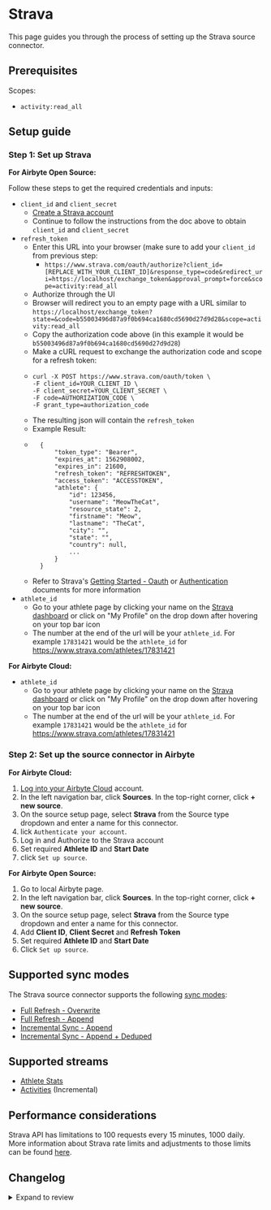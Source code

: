 # Strava

This page guides you through the process of setting up the Strava source connector.

## Prerequisites

Scopes:

- `activity:read_all`

## Setup guide

### Step 1: Set up Strava

<!-- env:oss -->

**For Airbyte Open Source:**

Follow these steps to get the required credentials and inputs:

- `client_id` and `client_secret`
  - [Create a Strava account](https://developers.strava.com/docs/getting-started/#account)
  - Continue to follow the instructions from the doc above to obtain `client_id` and `client_secret`
- `refresh_token`
  - Enter this URL into your browser (make sure to add your `client_id` from previous step:
    - `https://www.strava.com/oauth/authorize?client_id=[REPLACE_WITH_YOUR_CLIENT_ID]&response_type=code&redirect_uri=https://localhost/exchange_token&approval_prompt=force&scope=activity:read_all`
  - Authorize through the UI
  - Browser will redirect you to an empty page with a URL similar to `https://localhost/exchange_token?state=&code=b55003496d87a9f0b694ca1680cd5690d27d9d28&scope=activity:read_all`
  - Copy the authorization code above (in this example it would be `b55003496d87a9f0b694ca1680cd5690d27d9d28`)
  - Make a cURL request to exchange the authorization code and scope for a refresh token:
  - ```
    curl -X POST https://www.strava.com/oauth/token \
    -F client_id=YOUR_CLIENT_ID \
    -F client_secret=YOUR_CLIENT_SECRET \
    -F code=AUTHORIZATION_CODE \
    -F grant_type=authorization_code
    ```
  - The resulting json will contain the `refresh_token`
  - Example Result:
  - ```
      {
          "token_type": "Bearer",
          "expires_at": 1562908002,
          "expires_in": 21600,
          "refresh_token": "REFRESHTOKEN",
          "access_token": "ACCESSTOKEN",
          "athlete": {
              "id": 123456,
              "username": "MeowTheCat",
              "resource_state": 2,
              "firstname": "Meow",
              "lastname": "TheCat",
              "city": "",
              "state": "",
              "country": null,
              ...
          }
      }
    ```
  - Refer to Strava's [Getting Started - Oauth](https://developers.strava.com/docs/getting-started/#oauth) or [Authentication](https://developers.strava.com/docs/authentication/) documents for more information
- `athlete_id`
  - Go to your athlete page by clicking your name on the [Strava dashboard](https://www.strava.com/dashboard) or click on "My Profile" on the drop down after hovering on your top bar icon
  - The number at the end of the url will be your `athlete_id`. For example `17831421` would be the `athlete_id` for https://www.strava.com/athletes/17831421

<!-- /env:oss -->

<!-- env:cloud -->

**For Airbyte Cloud:**

- `athlete_id`
  - Go to your athlete page by clicking your name on the [Strava dashboard](https://www.strava.com/dashboard) or click on "My Profile" on the drop down after hovering on your top bar icon
  - The number at the end of the url will be your `athlete_id`. For example `17831421` would be the `athlete_id` for https://www.strava.com/athletes/17831421

<!-- /env:cloud -->

### Step 2: Set up the source connector in Airbyte

<!-- env:cloud -->

**For Airbyte Cloud:**

1. [Log into your Airbyte Cloud](https://cloud.airbyte.com/workspaces) account.
2. In the left navigation bar, click **Sources**. In the top-right corner, click **+ new source**.
3. On the source setup page, select **Strava** from the Source type dropdown and enter a name for this connector.
4. lick `Authenticate your account`.
5. Log in and Authorize to the Strava account
6. Set required **Athlete ID** and **Start Date**
7. click `Set up source`.
<!-- /env:cloud -->

<!-- env:oss -->

**For Airbyte Open Source:**

1. Go to local Airbyte page.
2. In the left navigation bar, click **Sources**. In the top-right corner, click **+ new source**.
3. On the source setup page, select **Strava** from the Source type dropdown and enter a name for this connector.
4. Add **Client ID**, **Client Secret** and **Refresh Token**
5. Set required **Athlete ID** and **Start Date**
6. Click `Set up source`.
<!-- /env:oss -->

## Supported sync modes

The Strava source connector supports the following [sync modes](https://docs.airbyte.com/cloud/core-concepts#connection-sync-modes):

- [Full Refresh - Overwrite](https://docs.airbyte.com/understanding-airbyte/connections/full-refresh-overwrite/)
- [Full Refresh - Append](https://docs.airbyte.com/understanding-airbyte/connections/full-refresh-append)
- [Incremental Sync - Append](https://docs.airbyte.com/understanding-airbyte/connections/incremental-append)
- [Incremental Sync - Append + Deduped](https://docs.airbyte.com/understanding-airbyte/connections/incremental-append-deduped)

## Supported streams

- [Athlete Stats](https://developers.strava.com/docs/reference/#api-Athletes-getStats)
- [Activities](https://developers.strava.com/docs/reference/#api-Activities-getLoggedInAthleteActivities) \(Incremental\)

## Performance considerations

Strava API has limitations to 100 requests every 15 minutes, 1000 daily.
More information about Strava rate limits and adjustments to those limits can be found [here](https://developers.strava.com/docs/rate-limits).

## Changelog

<details>
  <summary>Expand to review</summary>

| Version | Date       | Pull Request                                             | Subject                                                                         |
| :------ | :--------- | :------------------------------------------------------- | :------------------------------------------------------------------------------ |
| 0.3.30 | 2025-09-23 | [66371](https://github.com/airbytehq/airbyte/pull/66371) | Update dependencies |
| 0.3.29 | 2025-09-09 | [65664](https://github.com/airbytehq/airbyte/pull/65664) | Update dependencies |
| 0.3.28 | 2025-08-23 | [65412](https://github.com/airbytehq/airbyte/pull/65412) | Update dependencies |
| 0.3.27 | 2025-08-16 | [65038](https://github.com/airbytehq/airbyte/pull/65038) | Update dependencies |
| 0.3.26 | 2025-08-02 | [64020](https://github.com/airbytehq/airbyte/pull/64020) | Update dependencies |
| 0.3.25 | 2025-07-12 | [63084](https://github.com/airbytehq/airbyte/pull/63084) | Update dependencies |
| 0.3.24 | 2025-07-05 | [62682](https://github.com/airbytehq/airbyte/pull/62682) | Update dependencies |
| 0.3.23 | 2025-06-28 | [62278](https://github.com/airbytehq/airbyte/pull/62278) | Update dependencies |
| 0.3.22 | 2025-06-14 | [61608](https://github.com/airbytehq/airbyte/pull/61608) | Update dependencies |
| 0.3.21 | 2025-05-25 | [60208](https://github.com/airbytehq/airbyte/pull/60208) | Update dependencies |
| 0.3.20 | 2025-05-04 | [59581](https://github.com/airbytehq/airbyte/pull/59581) | Update dependencies |
| 0.3.19 | 2025-04-27 | [59034](https://github.com/airbytehq/airbyte/pull/59034) | Update dependencies |
| 0.3.18 | 2025-04-19 | [58385](https://github.com/airbytehq/airbyte/pull/58385) | Update dependencies |
| 0.3.17 | 2025-04-12 | [57939](https://github.com/airbytehq/airbyte/pull/57939) | Update dependencies |
| 0.3.16 | 2025-04-05 | [57411](https://github.com/airbytehq/airbyte/pull/57411) | Update dependencies |
| 0.3.15 | 2025-03-29 | [56879](https://github.com/airbytehq/airbyte/pull/56879) | Update dependencies |
| 0.3.14 | 2025-03-22 | [56280](https://github.com/airbytehq/airbyte/pull/56280) | Update dependencies |
| 0.3.13 | 2025-03-08 | [55588](https://github.com/airbytehq/airbyte/pull/55588) | Update dependencies |
| 0.3.12 | 2025-03-01 | [55095](https://github.com/airbytehq/airbyte/pull/55095) | Update dependencies |
| 0.3.11 | 2025-02-22 | [54482](https://github.com/airbytehq/airbyte/pull/54482) | Update dependencies |
| 0.3.10 | 2025-02-15 | [54087](https://github.com/airbytehq/airbyte/pull/54087) | Update dependencies |
| 0.3.9 | 2025-02-08 | [53562](https://github.com/airbytehq/airbyte/pull/53562) | Update dependencies |
| 0.3.8 | 2025-02-01 | [53075](https://github.com/airbytehq/airbyte/pull/53075) | Update dependencies |
| 0.3.7 | 2025-01-25 | [52019](https://github.com/airbytehq/airbyte/pull/52019) | Update dependencies |
| 0.3.6 | 2025-01-11 | [51460](https://github.com/airbytehq/airbyte/pull/51460) | Update dependencies |
| 0.3.5 | 2024-12-28 | [50764](https://github.com/airbytehq/airbyte/pull/50764) | Update dependencies |
| 0.3.4 | 2024-12-21 | [50337](https://github.com/airbytehq/airbyte/pull/50337) | Update dependencies |
| 0.3.3 | 2024-12-14 | [49777](https://github.com/airbytehq/airbyte/pull/49777) | Update dependencies |
| 0.3.2 | 2024-12-12 | [49432](https://github.com/airbytehq/airbyte/pull/49432) | Update dependencies |
| 0.3.1 | 2024-10-28 | [47601](https://github.com/airbytehq/airbyte/pull/47601) | Update dependencies |
| 0.3.0 | 2024-08-27 | [44820](https://github.com/airbytehq/airbyte/pull/44820) | Refactor connector to manifest-only format |
| 0.2.17 | 2024-08-24 | [44667](https://github.com/airbytehq/airbyte/pull/44667) | Update dependencies |
| 0.2.16 | 2024-08-17 | [44354](https://github.com/airbytehq/airbyte/pull/44354) | Update dependencies |
| 0.2.15 | 2024-08-10 | [43588](https://github.com/airbytehq/airbyte/pull/43588) | Update dependencies |
| 0.2.14 | 2024-08-03 | [43283](https://github.com/airbytehq/airbyte/pull/43283) | Update dependencies |
| 0.2.13 | 2024-07-20 | [42131](https://github.com/airbytehq/airbyte/pull/42131) | Fix bug in start date format in manifest |
| 0.2.12 | 2024-07-20 | [42353](https://github.com/airbytehq/airbyte/pull/42353) | Update dependencies |
| 0.2.11 | 2024-07-13 | [41933](https://github.com/airbytehq/airbyte/pull/41933) | Update dependencies |
| 0.2.10 | 2024-07-10 | [41499](https://github.com/airbytehq/airbyte/pull/41499) | Update dependencies |
| 0.2.9 | 2024-07-09 | [41201](https://github.com/airbytehq/airbyte/pull/41201) | Update dependencies |
| 0.2.8 | 2024-07-06 | [40970](https://github.com/airbytehq/airbyte/pull/40970) | Update dependencies |
| 0.2.7 | 2024-06-25 | [40393](https://github.com/airbytehq/airbyte/pull/40393) | Update dependencies |
| 0.2.6 | 2024-06-21 | [39941](https://github.com/airbytehq/airbyte/pull/39941) | Update dependencies |
| 0.2.5 | 2024-06-06 | [39221](https://github.com/airbytehq/airbyte/pull/39221) | [autopull] Upgrade base image to v1.2.2 |
| 0.2.4 | 2024-04-19 | [37266](https://github.com/airbytehq/airbyte/pull/37266) | Updating to 0.80.0 CDK |
| 0.2.3 | 2024-04-18 | [37266](https://github.com/airbytehq/airbyte/pull/37266) | Manage dependencies with Poetry. |
| 0.2.2 | 2024-04-15 | [37266](https://github.com/airbytehq/airbyte/pull/37266) | Base image migration: remove Dockerfile and use the python-connector-base image |
| 0.2.1 | 2024-04-12 | [37266](https://github.com/airbytehq/airbyte/pull/37266) | schema descriptions |
| 0.2.0 | 2023-10-24 | [31007](https://github.com/airbytehq/airbyte/pull/31007) | Migrate to low-code framework |
| 0.1.4 | 2023-03-23 | [24368](https://github.com/airbytehq/airbyte/pull/24368) | Add date-time format for input |
| 0.1.3 | 2023-03-15 | [24101](https://github.com/airbytehq/airbyte/pull/24101) | certified to beta, fixed spec, fixed SAT, added unit tests |
| 0.1.2 | 2021-12-15 | [8799](https://github.com/airbytehq/airbyte/pull/8799) | Implement OAuth 2.0 support |
| 0.1.1 | 2021-12-06 | [8425](https://github.com/airbytehq/airbyte/pull/8425) | Update title, description fields in spec |
| 0.1.0 | 2021-10-18 | [7151](https://github.com/airbytehq/airbyte/pull/7151) | Initial release supporting Strava API |

</details>

